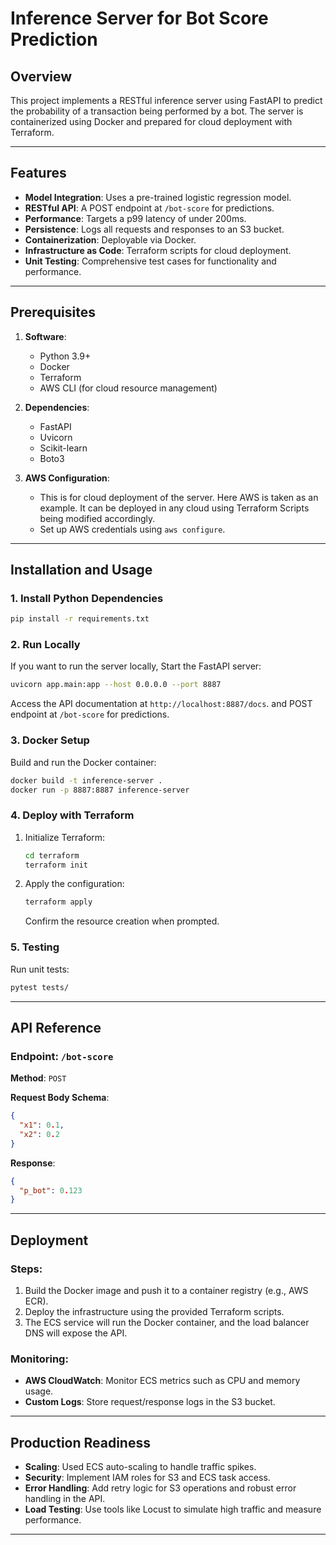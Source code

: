# Inference Server for Bot Score Prediction

## Overview
This project implements a RESTful inference server using FastAPI to predict the probability of a transaction being performed by a bot. The server is containerized using Docker and prepared for cloud deployment with Terraform.

---

## Features
- **Model Integration**: Uses a pre-trained logistic regression model.
- **RESTful API**: A POST endpoint at `/bot-score` for predictions.
- **Performance**: Targets a p99 latency of under 200ms.
- **Persistence**: Logs all requests and responses to an S3 bucket.
- **Containerization**: Deployable via Docker.
- **Infrastructure as Code**: Terraform scripts for cloud deployment.
- **Unit Testing**: Comprehensive test cases for functionality and performance.

---

## Prerequisites
1. **Software**:
   - Python 3.9+
   - Docker
   - Terraform
   - AWS CLI (for cloud resource management)

2. **Dependencies**:
   - FastAPI
   - Uvicorn
   - Scikit-learn
   - Boto3

3. **AWS Configuration**:
   - This is for cloud deployment of the server. Here AWS is taken as an example. It can be deployed in any cloud using Terraform Scripts being modified accordingly.
   - Set up AWS credentials using `aws configure`.

---

## Installation and Usage

### 1. Install Python Dependencies
```bash
pip install -r requirements.txt
```

### 2. Run Locally
If you want to run the server locally, Start the FastAPI server:
```bash
uvicorn app.main:app --host 0.0.0.0 --port 8887
```
Access the API documentation at `http://localhost:8887/docs`. and POST endpoint at `/bot-score` for predictions.

### 3. Docker Setup
Build and run the Docker container:
```bash
docker build -t inference-server .
docker run -p 8887:8887 inference-server
```

### 4. Deploy with Terraform
1. Initialize Terraform:
   ```bash
   cd terraform
   terraform init
   ```
2. Apply the configuration:
   ```bash
   terraform apply
   ```
   Confirm the resource creation when prompted.

### 5. Testing
Run unit tests:
```bash
pytest tests/
```

---

## API Reference
### Endpoint: `/bot-score`
**Method**: `POST`

**Request Body Schema**:
```json
{
  "x1": 0.1,
  "x2": 0.2
}
```

**Response**:
```json
{
  "p_bot": 0.123
}
```

---

## Deployment
### Steps:
1. Build the Docker image and push it to a container registry (e.g., AWS ECR).
2. Deploy the infrastructure using the provided Terraform scripts.
3. The ECS service will run the Docker container, and the load balancer DNS will expose the API.

### Monitoring:
- **AWS CloudWatch**: Monitor ECS metrics such as CPU and memory usage.
- **Custom Logs**: Store request/response logs in the S3 bucket.

---

## Production Readiness
- **Scaling**: Used ECS auto-scaling to handle traffic spikes.
- **Security**: Implement IAM roles for S3 and ECS task access.
- **Error Handling**: Add retry logic for S3 operations and robust error handling in the API.
- **Load Testing**: Use tools like Locust to simulate high traffic and measure performance.

---

